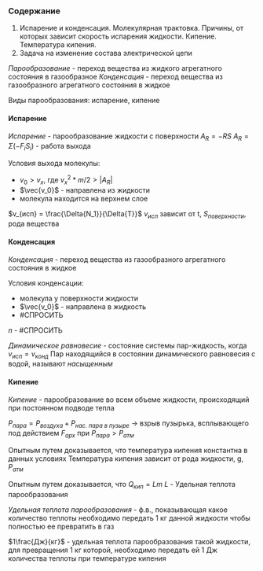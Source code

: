 ### Содержание
1. Испарение и конденсация. Молекулярная трактовка. Причины, от которых зависит скорость испарения жидкости. Кипение. Температура кипения. 
2. Задача на изменение состава электрической цепи


_Парообразование_ - переход вещества из жидкого агрегатного состояния в газообразное
_Конденсация_ - переход вещества из газообразного агрегатного состояния в жидкое

Виды парообразования: испарение, кипение

#### Испарение
_Испарение_ - парообразование жидкости с поверхности
$A_R = -RS$
$A_R = Σ (-F_iS_i)$ - работа выхода

Условия выхода молекулы:
* $v_0 > v_x$, где $v_x^2*m/2 > |A_R|$
* $\vec{v_0}$ - направлена из жидкости
* молекула находится на верхнем слое

$v_{исп} = \frac{\Delta{N_1}}{\Delta{T}}$
$v_{исп}$ зависит от t, $S_{поверхности}$, рода вещества

#### Конденсация
_Конденсация_ - переход вещества из газообразного агрегатного состояния в жидкое

Условия конденсации:
* молекула у поверхности жидкости
* $\vec{v_0}$ - направлена в жидкость
* #СПРОСИТЬ

$n$ - #СПРОСИТЬ

_Динамическое равновесие_ - состояние системы пар-жидкость, когда $v_{исп}=v_{конд}$
Пар находящийся в состоянии динамического равновесия с водой, называют _насыщенным_

#### Кипение
_Кипение_ - парообразование во всем объеме жидкости, происходящий при постоянном подводе тепла

$P_{пара} = P_{воздуха} + P_{нас. \ пара \ в \ пузыре}$ -> взрыв пузырька, всплывающего под действием $F_{арх}$ при $P_{пара} > P_{атм}$

Опытным путем доказывается, что температура кипения константна в данных условиях
Температура кипения зависит от рода жидкости, g,  $P_{атм}$

Опытным путем доказывается, что $Q_{кип} = Lm$
$L$ - Удельная теплота парообразования

_Удельная теплота парообразования_ - ф.в., показывающая какое количество теплоты необходимо передать 1 кг данной жидкости чтобы полностью ее превратить в газ

$1\frac{Дж}{кг}$ - удельная теплота парообразования такой жидкости, для превращения 1 кг которой, необходимо передать ей 1 Дж количества теплоты при температуре кипения
